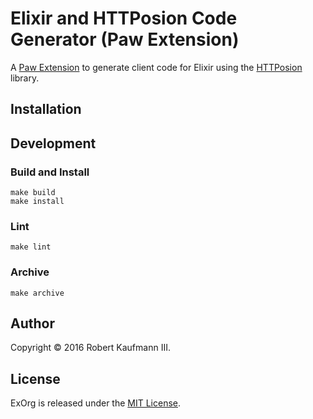 # Elixir and HTTPosion Code Generator (Paw Extension)

A [Paw Extension](https://paw.cloud/extensions/) to generate client code for Elixir using the [HTTPosion](https://github.com/edgurgel/httpoison) library.

## Installation

## Development

### Build and Install

```shell
make build
make install
```

### Lint

```shell
make lint
```

### Archive

```shell
make archive
```

## Author

Copyright © 2016 Robert Kaufmann III.

## License

ExOrg is released under the [MIT License](LICENSE.md).
